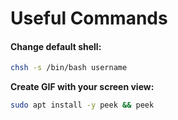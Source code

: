 # Useful Commands

#### Change default shell:

```bash
chsh -s /bin/bash username
```

**Create GIF with your screen view:**

```bash
sudo apt install -y peek && peek
```
